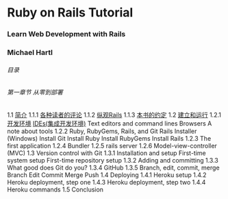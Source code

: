 # Ruby on Rails Tutorial  #
### Learn Web Development with Rails  ###
### Michael Hartl  ###

###### 目录
###### 第一章节 从零到部署
1.1 [简介]()
    1.1.1 [各种读者的评论]()
    1.1.2 [纵观Rails]()
    1.1.3 [本书的约定]()
 1.2  [建立和运行]()
    1.2.1 [开发环境]()
 [IDEs(集成开发环境)]()
 Text editors and command lines
 Browsers
 A note about tools
 1.2.2 Ruby, RubyGems, Rails, and Git
 Rails Installer (Windows)
 Install Git
 Install Ruby
 Install RubyGems
 Install Rails
 1.2.3 The first application
 1.2.4 Bundler
 1.2.5 rails server
 1.2.6 Model-view-controller (MVC)
 1.3 Version control with Git
 1.3.1 Installation and setup
 First-time system setup
 First-time repository setup
 1.3.2 Adding and committing
 1.3.3 What good does Git do you?
 1.3.4 GitHub
 1.3.5 Branch, edit, commit, merge
 Branch
 Edit
 Commit
 Merge
 Push
 1.4 Deploying
 1.4.1 Heroku setup
 1.4.2 Heroku deployment, step one
 1.4.3 Heroku deployment, step two
 1.4.4 Heroku commands
 1.5 Conclusion
